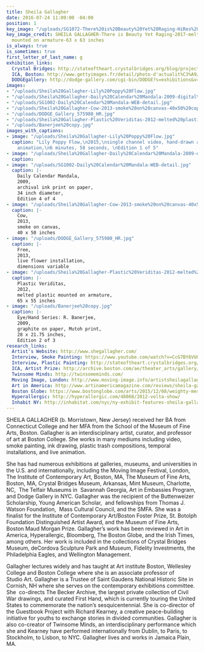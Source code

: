```yaml
---
title: Sheila Gallagher
date: 2016-07-24 11:09:00 -04:00
position: 1
key_image: "/uploads/SG1072-There%20is%20Beauty%20Yet%20Raging-HiRes%20copy-45ac96.jpg"
key_image_credit: SHEILA GALLAGHER-There is Beauty Yet Raging-2017-melted plastic
  mounted on armature-63 x 63 inches
is_always: true
is_sometimes: true
first_letter_of_last_name: g
exhibition_links:
  Crystal Bridges: http://stateoftheart.crystalbridges.org/blog/project/sheila-gallagher/
  ICA, Boston: http://www.gettyimages.fr/detail/photo-d'actualit%C3%A9/through-a-variety-of-media-including-fresh-flowers-photo-dactualit%C3%A9/159581538#through-a-variety-of-media-including-fresh-flowers-sheila-gallagher-picture-id159581538
  DODGEgallery: http://dodge-gallery.com/cgi-bin/DODGE?s=exhibitions&v=2013812851252295335635774136
images:
- "/uploads/Sheila%20Gallagher-Lily%20Poppy%20Flow.jpg"
- "/uploads/Sheila%20Gallagher-Daily%20Calendar%20Mandala-2009-digital%20mandala%20on%20water%20resistant%20satin%20cloth-74%20inch%20diameter.jpg"
- "/uploads/SG1002-Daily%20Calendar%20Mandala-WEB-detail.jpg"
- "/uploads/Sheila%20Gallagher-Cow-2013-smoke%20on%20canvas-40x50%20copy.jpg"
- "/uploads/DODGE_Gallery_575980_HR.jpg"
- "/uploads/Sheila%20Gallagher-Plastic%20Veriditas-2012-melted%20plastic%20mounted%20on%20armature-65x55%20copy.jpg"
- "/uploads/Banerjee%20copy.jpg"
images_with_captions:
- image: "/uploads/Sheila%20Gallagher-Lily%20Poppy%20Flow.jpg"
  caption: "Lily Poppy Flow,\n2015,\nsingle channel video, hand-drawn and digital
    animation,\n6 minutes, 58 seconds, \nEdition 1 of 5"
- image: "/uploads/Sheila%20Gallagher-Daily%20Calendar%20Mandala-2009-digital%20mandala%20on%20water%20resistant%20satin%20cloth-74%20inch%20diameter.jpg"
  caption: 
- image: "/uploads/SG1002-Daily%20Calendar%20Mandala-WEB-detail.jpg"
  caption: |-
    Daily Calendar Mandala,
    2009,
    archival ink print on paper,
    34 inch diameter,
    Edition 4 of 4
- image: "/uploads/Sheila%20Gallagher-Cow-2013-smoke%20on%20canvas-40x50%20copy.jpg"
  caption: |-
    Cow,
    2013,
    smoke on canvas,
    40 x 50 inches
- image: "/uploads/DODGE_Gallery_575980_HR.jpg"
  caption: |-
    Free,
    2013,
    live flower installation,
    dimensions variable
- image: "/uploads/Sheila%20Gallagher-Plastic%20Veriditas-2012-melted%20plastic%20mounted%20on%20armature-65x55%20copy.jpg"
  caption: |-
    Plastic Veriditas,
    2012,
    melted plastic mounted on armature,
    65 x 55 inches
- image: "/uploads/Banerjee%20copy.jpg"
  caption: |-
    Eye/Hand Series: R. Banerjee,
    2009,
    graphite on paper, Mutoh print,
    28 x 21.75 inches,
    Edition 2 of 3
research_links:
  Artist's Website: http://www.shegallagher.com/
  Interview, Smoke Painting: https://www.youtube.com/watch?v=CcG7BY6VU08
  Interview, Plastic Painting: http://stateoftheart.crystalbridges.org/blog/project/sheila-gallagher-painting-in-plastic/
  ICA, Artist Prize: http://archive.boston.com/ae/theater_arts/gallery/foster_online/
  Twinsome Minds: http://twinsomeminds.com/
  Moving Image, London: http://www.moving-image.info/artistsheilagallagher/
  Art in America: http://www.artinamericamagazine.com/reviews/sheila-gallagher/
  Boston Globe: https://www.bostonglobe.com/arts/2015/12/08/weighty-messages-clad-exuberant-gestures-jewett/JkJ0Aro6cHVmmVWZzAsX2M/story.html
  Hyperallergic: http://hyperallergic.com/48068/2012-volta-show/
  Inhabit NY: http://inhabitat.com/nyc/ny-exhibit-features-sheila-gallaghers-beautiful-recycled-art-created-from-found-familial-objects/
---
```


SHEILA GALLAGHER (b. Morristown, New Jersey) received her BA from Connecticut College and her MFA from the School of the Museum of Fine Arts, Boston. Gallagher is an interdisciplinary artist, curator, and professor of art at Boston College. She works in many mediums including video, smoke painting, ink drawing, plastic trash compositions, temporal installations, and live animation.

She has had numerous exhibitions at galleries, museums, and universities in the U.S. and internationally, including the Moving Image Festival, London, The Institute of Contemporary Art, Boston, MA, The Museum of Fine Arts, Boston, MA, Crystal Bridges Museum, Arkansas, Mint Museum, Charlotte, NC,  The Telfair Museums in  Savannah Georgia, Art in Embassies Program,  and Dodge Gallery in NYC. Gallagher was the recipient of the Buttenweizer Scholarship, Young American Scholar,  and fellowships from Thomas J. Watson Foundation,  Mass Cultural Council, and the SMFA. She was a finalist for the Institute of Contemporary Art/Boston Foster Prize, St. Botolph Foundation Distinguished Artist Award, and the Museum of Fine Arts, Boston Maud Morgan Prize. Gallagher’s work has been reviewed in Art in America, Hyperallergic, Bloomberg, The Boston Globe, and the Irish Times, among others. Her work is included in the collections of Crystal Bridges Museum, deCordova Sculpture Park and Museum, Fidelity Investments, the Philadelphia Eagles, and Wellington Management.

Gallagher lectures widely and has taught at Art institute Boston, Wellesley College and Boston College where she is an associate professor of Studio Art. Gallagher is a Trustee of Saint Gaudens National Historic Site in Cornish, NH where she serves on the contemporary exhibitions committee. She  co-directs The Becker Archive, the largest private collection of Civil War drawings, and curated First Hand, which is currently touring the United States to commemorate the nation’s sesquicentennial. She is co-director of the Guestbook Project with Richard Kearney, a creative peace-building initiative for youths to exchange stories in divided communities. Gallagher is also co-creator of Twinsome Minds, an interdisciplinary performance which she and Kearney have performed internationally from Dublin, to Paris, to Stockholm, to Lisbon, to NYC. Gallagher lives and works in Jamaica Plain, MA.
